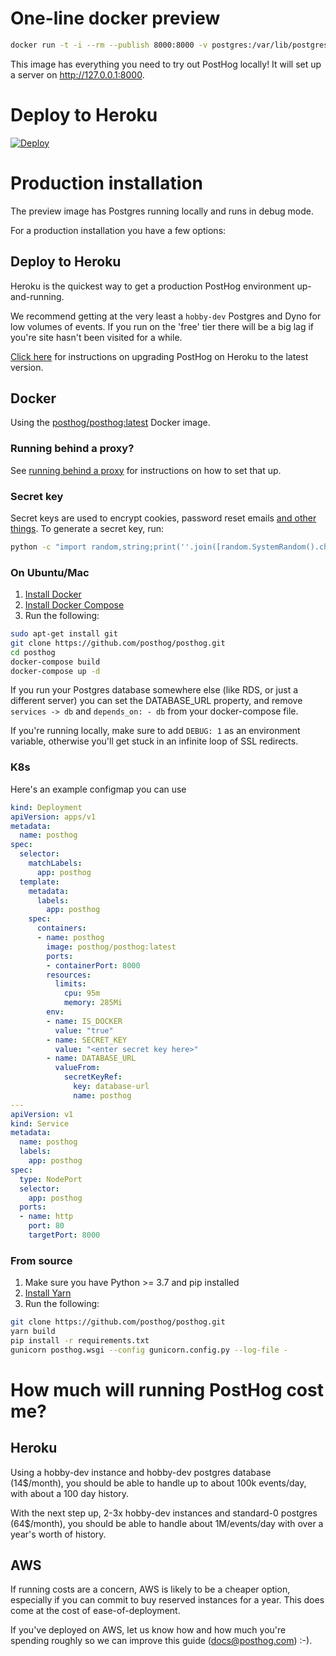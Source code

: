 # One-line docker preview

```bash
docker run -t -i --rm --publish 8000:8000 -v postgres:/var/lib/postgresql posthog/posthog:preview
```

This image has everything you need to try out PostHog locally! It will set up a server on http://127.0.0.1:8000.

# Deploy to Heroku

[![Deploy](https://www.herokucdn.com/deploy/button.svg)](https://heroku.com/deploy?template=https://github.com/posthog/posthog)


# Production installation

The preview image has Postgres running locally and runs in debug mode.

For a production installation you have a few options:

## Deploy to Heroku

Heroku is the quickest way to get a production PostHog environment up-and-running.

We recommend getting at the very least a `hobby-dev` Postgres and Dyno for low volumes of events. If you run on the 'free' tier there will be a big lag if you're site hasn't been visited for a while.

[Click here](https://github.com/PostHog/posthog/wiki/Upgrading-PostHog) for instructions on upgrading PostHog on Heroku to the latest version.



## Docker

Using the [posthog/posthog:latest](https://hub.docker.com/r/posthog/posthog) Docker image.

### Running behind a proxy?
See [running behind a proxy](https://github.com/PostHog/posthog/wiki/Running-behind-a-proxy) for instructions on how to set that up.

### Secret key

Secret keys are used to encrypt cookies, password reset emails [and other things](https://docs.djangoproject.com/en/3.0/ref/settings/#secret-key). To generate a secret key, run:

```bash
python -c "import random,string;print(''.join([random.SystemRandom().choice(\"{}{}{}\".format(string.ascii_letters, string.digits, string.punctuation)) for i in range(63)]).replace('\\'','\\'\"\\'\"\\''))";
```

### On Ubuntu/Mac

1. [Install Docker](https://docs.docker.com/installation/ubuntulinux/)
2. [Install Docker Compose](https://docs.docker.com/compose/install/)
3. Run the following:
```bash
sudo apt-get install git
git clone https://github.com/posthog/posthog.git
cd posthog
docker-compose build
docker-compose up -d
```

If you run your Postgres database somewhere else (like RDS, or just a different server) you can set the DATABASE_URL property, and remove `services -> db` and `depends_on: - db` from your docker-compose file.

If you're running locally, make sure to add `DEBUG: 1` as an environment variable, otherwise you'll get stuck in an infinite loop of SSL redirects.

### K8s

Here's an example configmap you can use
```yaml
kind: Deployment
apiVersion: apps/v1
metadata:
  name: posthog
spec:
  selector:
    matchLabels:
      app: posthog
  template:
    metadata:
      labels:
        app: posthog
    spec:
      containers:
      - name: posthog
        image: posthog/posthog:latest
        ports:
        - containerPort: 8000
        resources:
          limits:
            cpu: 95m
            memory: 285Mi
        env:
        - name: IS_DOCKER
          value: "true"
        - name: SECRET_KEY
          value: "<enter secret key here>"
        - name: DATABASE_URL
          valueFrom:
            secretKeyRef:
              key: database-url
              name: posthog
---
apiVersion: v1
kind: Service
metadata:
  name: posthog
  labels:
    app: posthog
spec:
  type: NodePort
  selector:
    app: posthog
  ports:
  - name: http
    port: 80
    targetPort: 8000
```

### From source
1. Make sure you have Python >= 3.7 and pip installed
2. [Install Yarn](https://classic.yarnpkg.com/en/docs/install/#mac-stable)
3. Run the following:
```bash
git clone https://github.com/posthog/posthog.git
yarn build
pip install -r requirements.txt
gunicorn posthog.wsgi --config gunicorn.config.py --log-file -
```


# How much will running PostHog cost me?

## Heroku

Using a hobby-dev instance and hobby-dev postgres database (14$/month), you should be able to handle up to about 100k events/day, with about a 100 day history.

With the next step up, 2-3x hobby-dev instances and standard-0 postgres (64$/month), you should be able to handle about 1M/events/day with over a year's worth of history.

## AWS

If running costs are a concern, AWS is likely to be a cheaper option, especially if you can commit to buy reserved instances for a year. This does come at the cost of ease-of-deployment.

If you've deployed on AWS, let us know how and how much you're spending roughly so we can improve this guide (docs@posthog.com) :-).